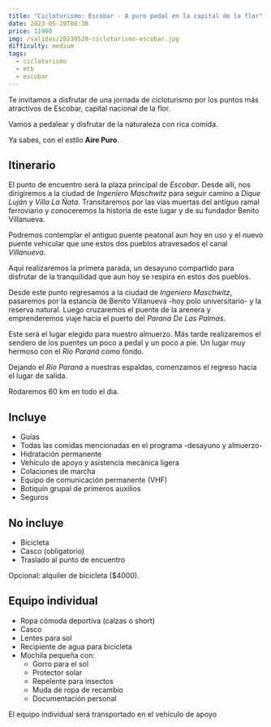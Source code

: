 ```yaml
---
title: "Cicloturismo: Escobar - A puro pedal en la capital de la flor"
date: 2023-05-20T08:30
price: 11900
img: /salidas/20230520-cicloturismo-escobar.jpg
difficulty: medium
tags:
  - cicloturismo
  - mtb
  - escobar
---
```


Te invitamos a disfrutar de una jornada de cicloturismo por los puntos más atractivos de Escobar, capital nacional de la flor.

Vamos a pedalear y disfrutar de la naturaleza con rica comida.

Ya sabes, con el estilo **Aire Puro**.

## Itinerario

El punto de encuentro será la plaza principal de _Escobar_. Desde allí, nos dirigiremos a la ciudad de _Ingeniero Maschwitz_ para seguir camino a _Dique Luján_ y _Villa La Ñata_. Transitaremos por las vías muertas del antiguo ramal ferroviario y conoceremos la historia de este lugar y de su fundador Benito Villanueva.

Podremos contemplar el antiguo puente peatonal aun hoy en uso y el nuevo puente vehicular que une estos dos pueblos atravesados el canal _Villanueva_.

Aquí realizaremos la primera parada, un desayuno compartido para disfrutar de la tranquilidad que aun hoy se respira en estos dos pueblos.

Desde este punto regresamos a la ciudad de _Ingeniero Maschwitz_, pasaremos por la estancia de Benito Villanueva -hoy polo universitario- y la reserva natural. Luego cruzaremos el puente de la arenera y emprenderemos viaje hacia el puerto del _Paraná De Las Palmas_.

Este será el lugar elegido para nuestro almuerzo. Más tarde realizaremos el sendero de los puentes un poco a pedal y un poco a pie. Un lugar muy hermoso con el _Río Paraná_ como fondo.

Dejando el _Río Paraná_ a nuestras espaldas, comenzamos el regreso hacia el lugar de salida.

Rodaremos 60 km en todo el dia.

## Incluye

- Guías
- Todas las comidas mencionadas en el programa -desayuno y almuerzo-
- Hidratación permanente
- Vehículo de apoyo y asistencia mecánica ligera
- Colaciones de marcha
- Equipo de comunicación permanente (VHF)
- Botiquín grupal de primeros auxilios
- Seguros

## No incluye

- Bicicleta
- Casco (obligatorio)
- Traslado al punto de encuentro

Opcional: alquiler de bicicleta ($4000).

## Equipo individual

- Ropa cómoda deportiva (calzas o short)
- Casco
- Lentes para sol
- Recipiente de agua para bicicleta
- Mochila pequeña con:
  - Gorro para el sol
  - Protector solar
  - Repelente para insectos
  - Muda de ropa de recambio
  - Documentación personal

El equipo individual será transportado en el vehículo de apoyo
